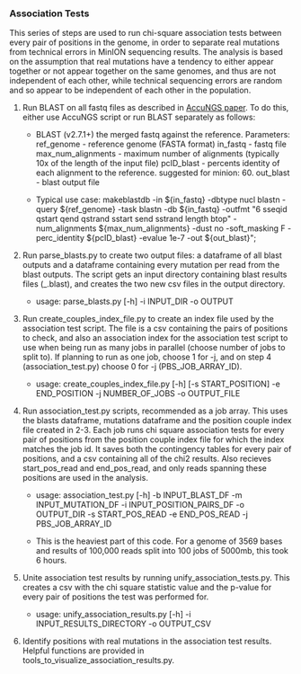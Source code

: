 ### Association Tests
This series of steps are used to run chi-square association tests between every pair of positions in the genome, in order to separate real mutations from technical errors in MinION sequencing results. The analysis is based on the assumption that real mutations have a tendency to either appear together or not appear together on the same genomes, and thus are not independent of each other, while technical sequencing errors are random and so appear to be independent of each other in the population.


1. Run BLAST on all fastq files as described in [AccuNGS paper](https://github.com/SternLabTAU/AccuNGS).
To do this, either use AccuNGS script or run BLAST separately as follows:

   - BLAST (v2.7.1+) the merged fastq against the reference. 
Parameters: 
ref_genome - reference genome (FASTA format) 
in_fastq - fastq file 
max_num_alignments - maximum number of alignments (typically 10x of the length of the input file) 
pcID_blast - percents identity of each alignment to the reference. suggested for minion: 60.
out_blast - blast output file

   - Typical use case: makeblastdb -in ${in_fastq} -dbtype nucl blastn -query ${ref_genome} -task blastn -db ${in_fastq} -outfmt "6 sseqid qstart qend qstrand sstart send sstrand length btop" -num_alignments ${max_num_alignments} -dust no -soft_masking F -perc_identity ${pcID_blast} -evalue 1e-7 -out ${out_blast}";


2. Run parse_blasts.py to create two output files: a dataframe of all blast outputs and a dataframe
containing every mutation per read from the blast outputs. The script gets an input directory containing blast
results files (_.blast), and creates the two new csv files in the output directory.

   - usage: parse_blasts.py [-h] -i INPUT_DIR -o OUTPUT


3. Run create_couples_index_file.py to create an index file used by the association test script.
The file is a csv containing the pairs of positions to check, and also an association index for the
association test script to use when being run as many jobs in parallel (choose number of jobs to split to). If planning to run as one job, choose 1 for -j, and on step 4 (association_test.py) choose 0 for -j (PBS_JOB_ARRAY_ID).

   - usage: create_couples_index_file.py [-h] [-s START_POSITION] -e END_POSITION
                                    -j NUMBER_OF_JOBS -o OUTPUT_FILE


4. Run association_test.py scripts, recommended as a job array. This uses the blasts dataframe,
mutations dataframe and the position couple index file created in 2-3. Each job runs chi square association tests
for every pair of positions from the position couple index file for which the index matches the job id. It saves
both the contingency tables for every pair of positions, and a csv containing all of the chi2 results. Also recieves
start_pos_read and end_pos_read, and only reads spanning these positions are used in the analysis.

   - usage: association_test.py [-h] -b INPUT_BLAST_DF -m INPUT_MUTATION_DF -i
                           INPUT_POSITION_PAIRS_DF -o OUTPUT_DIR -s
                           START_POS_READ -e END_POS_READ -j PBS_JOB_ARRAY_ID

   - This is the heaviest part of this code. For a genome of 3569 bases and results of 100,000 reads split into 100 jobs of 5000mb, this took 6 hours.
   
5. Unite association test results by running unify_association_tests.py. This creates a csv
with the chi square statistic value and the p-value for every pair of positions the test was performed for.

   - usage: unify_association_results.py [-h] -i INPUT_RESULTS_DIRECTORY -o
                                    OUTPUT_CSV


6. Identify positions with real mutations in the association test results. Helpful functions are provided in tools_to_visualize_association_results.py.
